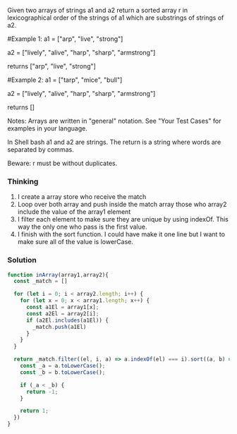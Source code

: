 Given two arrays of strings a1 and a2 return a sorted array r in lexicographical order of the strings of a1 which are substrings of strings of a2.

#Example 1: a1 = ["arp", "live", "strong"]

a2 = ["lively", "alive", "harp", "sharp", "armstrong"]

returns ["arp", "live", "strong"]

#Example 2: a1 = ["tarp", "mice", "bull"]

a2 = ["lively", "alive", "harp", "sharp", "armstrong"]

returns []

Notes:
Arrays are written in "general" notation. See "Your Test Cases" for examples in your language.

In Shell bash a1 and a2 are strings. The return is a string where words are separated by commas.

Beware: r must be without duplicates.

### Thinking

1. I create a array store who receive the match
2. Loop over both array and push inside the match array those who array2 include the value of the array1 element
3. I filter each element to make sure they are unique by using indexOf. This way the only one who pass is the first value.
4. I finish with the sort function. I could have make it one line but I want to make sure all of the value is lowerCase.

### Solution

```js
function inArray(array1,array2){
  const _match = []

  for (let i = 0; i < array2.length; i++) {
    for (let x = 0; x < array1.length; x++) {
      const a1El = array1[x];
      const a2El = array2[i];
      if (a2El.includes(a1El)) {
        _match.push(a1El)
      }
    }
  }

  return _match.filter((el, i, a) => a.indexOf(el) === i).sort((a, b) => {
    const _a = a.toLowerCase();
    const _b = b.toLowerCase();

    if (_a < _b) {
      return -1;
    }

    return 1;
  })
}
```
